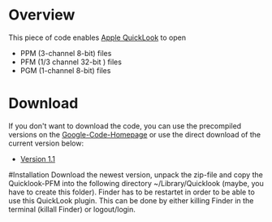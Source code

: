 # Overview
This piece of code enables [Apple QuickLook](http://en.wikipedia.org/wiki/Quick_Look) to open

* PPM (3-channel 8-bit) files
* PFM (1/3 channel 32-bit ) files
* PGM (1-channel 8-bit) files

# Download
If you don't want to download the code, you can use the precompiled versions on the [Google-Code-Homepage](http://code.google.com/p/quicklook-pfm/downloads/list) or use the direct download of the current version below:

* [Version 1.1](http://code.google.com/p/quicklook-pfm/downloads/detail?name=quicklook-pfm-1.1.zip&can=2&q=)

#Installation
Download the newest version, unpack the zip-file and copy the Quicklook-PFM into the following directory
    ~/Library/Quicklook
(maybe, you have to create this folder). Finder has to be restartet in order to be able to use this QuickLook plugin. This can be done by either killing Finder in the terminal (killall Finder) or logout/login.